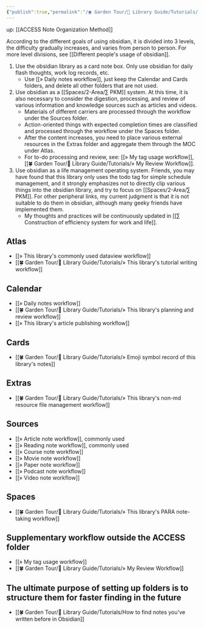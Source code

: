 ```yaml
---
{"publish":true,"permalink":"/🍀 Garden Tour/🧰 Library Guide/Tutorials/∑ This library's ACCESS workflow summary.md","title":"∑ This library's ACCESS workflow summary","created":"2022-08-04","modified":"2023-03-14","published":"2025-07-09T09:49:48.138+08:00","tags":["moc","todo/continuous-iteration"],"cssclasses":""}
---
```


up: [[ACCESS Note Organization Method]]

According to the different goals of using obsidian, it is divided into 3 levels, the difficulty gradually increases, and varies from person to person. For more level divisions, see [[Different people's usage of obsidian]].

1. Use the obsidian library as a card note box. Only use obsidian for daily flash thoughts, work log records, etc.
	- Use [[» Daily notes workflow]], just keep the Calendar and Cards folders, and delete all other folders that are not used.
2. Use obsidian as a [[Spaces/2-Area/∑ PKM]] system. At this time, it is also necessary to consider the digestion, processing, and review of various information and knowledge sources such as articles and videos.
	- Materials of different carriers are processed through the workflow under the Sources folder.
	- Action-oriented things with expected completion times are classified and processed through the workflow under the Spaces folder.
	- After the content increases, you need to place various external resources in the Extras folder and aggregate them through the MOC under Atlas.
	- For to-do processing and review, see: [[» My tag usage workflow]], [[🍀 Garden Tour/🧰 Library Guide/Tutorials/» My Review Workflow]].
3. Use obsidian as a life management operating system. Friends, you may have found that this library only uses the todo tag for simple schedule management, and it strongly emphasizes not to directly clip various things into the obsidian library, and try to focus on [[Spaces/2-Area/∑ PKM]]. For other peripheral links, my current judgment is that it is not suitable to do them in obsidian, although many geeky friends have implemented them.
	- My thoughts and practices will be continuously updated in [[∑ Construction of efficiency system for work and life]].

## Atlas

- [[» This library's commonly used dataview workflow]]
- [[🍀 Garden Tour/🧰 Library Guide/Tutorials/» This library's tutorial writing workflow]]

## Calendar

- [[» Daily notes workflow]]
- [[🍀 Garden Tour/🧰 Library Guide/Tutorials/» This library's planning and review workflow]]
- [[» This library's article publishing workflow]]

## Cards

- [[🍀 Garden Tour/🧰 Library Guide/Tutorials/» Emoji symbol record of this library's notes]]

## Extras

- [[🍀 Garden Tour/🧰 Library Guide/Tutorials/» This library's non-md resource file management workflow]]

## Sources

- [[» Article note workflow]], commonly used
- [[» Reading note workflow]], commonly used
- [[» Course note workflow]]
- [[» Movie note workflow]]
- [[» Paper note workflow]]
- [[» Podcast note workflow]]
- [[» Video note workflow]]

## Spaces

- [[🍀 Garden Tour/🧰 Library Guide/Tutorials/» This library's PARA note-taking workflow]]

## Supplementary workflow outside the ACCESS folder

- [[» My tag usage workflow]]
- [[🍀 Garden Tour/🧰 Library Guide/Tutorials/» My Review Workflow]]

## The ultimate purpose of setting up folders is to structure them for faster finding in the future

- [[🍀 Garden Tour/🧰 Library Guide/Tutorials/How to find notes you've written before in Obsidian]] 